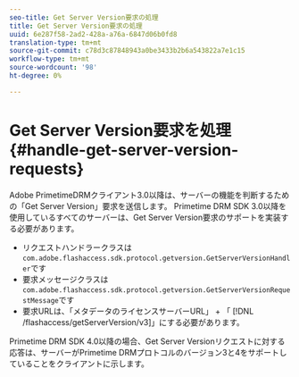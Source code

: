 ```yaml
---
seo-title: Get Server Version要求の処理
title: Get Server Version要求の処理
uuid: 6e287f58-2ad2-428a-a76a-6847d06b0fd8
translation-type: tm+mt
source-git-commit: c78d3c87848943a0be3433b2b6a543822a7e1c15
workflow-type: tm+mt
source-wordcount: '98'
ht-degree: 0%

---
```



# Get Server Version要求を処理{#handle-get-server-version-requests}

Adobe PrimetimeDRMクライアント3.0以降は、サーバーの機能を判断するための「Get Server Version」要求を送信します。 Primetime DRM SDK 3.0以降を使用しているすべてのサーバーは、Get Server Version要求のサポートを実装する必要があります。

* リクエストハンドラークラスは`com.adobe.flashaccess.sdk.protocol.getversion.GetServerVersionHandler`です
* 要求メッセージクラスは`com.adobe.flashaccess.sdk.protocol.getversion.GetServerVersionRequestMessage`です
* 要求URLは、「メタデータのライセンスサーバーURL」 + 「 [!DNL /flashaccess/getServerVersion/v3]」にする必要があります。

Primetime DRM SDK 4.0以降の場合、Get Server Versionリクエストに対する応答は、サーバーがPrimetime DRMプロトコルのバージョン3と4をサポートしていることをクライアントに示します。

